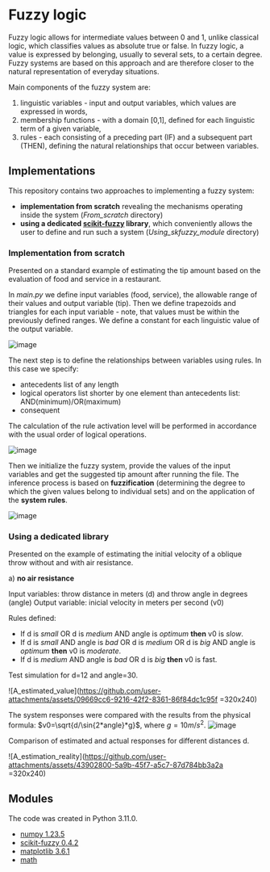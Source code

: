# Fuzzy logic

Fuzzy logic allows for intermediate values ​​between 0 and 1, unlike classical logic, which classifies values ​​as absolute true or false. In fuzzy logic, a value is expressed by belonging, usually to several sets, to a certain degree. Fuzzy systems are based on this approach and are therefore closer to the natural representation of everyday situations.

Main components of the fuzzy system are:
1. linguistic variables - input and output variables, which values ​​are expressed in words,
2. membership functions - with a domain ​​\[0,1\], defined for each linguistic term of a given variable,
3. rules - each consisting of a preceding part (IF) and a subsequent part (THEN), defining the natural relationships that occur between variables.

## Implementations

This repository contains two approaches to implementing a fuzzy system:
 * **implementation from scratch** revealing the mechanisms operating inside the system (*From_scratch* directory)
 * **using a dedicated [scikit-fuzzy](https://pythonhosted.org/scikit-fuzzy/userguide/getting_started.html) library**, which conveniently allows the user to define and run such a system (*Using_skfuzzy_module* directory)

### Implementation from scratch
Presented on a standard example of estimating the tip amount based on the evaluation of food and service in a restaurant.

In *main.py* we define input variables (food, service), the allowable range of their values and output variable (tip). Then we define trapezoids and triangles for each input variable - note, that values ​​must be within the previously defined ranges. We define a constant for each linguistic value of the output variable.

![image](https://github.com/user-attachments/assets/fdf68e15-d9b4-495d-8096-b4a699e7b8c2)

The next step is to define the relationships between variables using rules. In this case we specify:
- antecedents list of any length
- logical operators list shorter by one element than antecedents list: AND(minimum)/OR(maximum)
- consequent

The calculation of the rule activation level will be performed in accordance with the usual order of logical operations.

![image](https://github.com/user-attachments/assets/6c093372-c7c3-43ef-8af3-b986cf09590a)

Then we initialize the fuzzy system, provide the values ​​of the input variables and get the suggested tip amount after running the file. The inference process is based on **fuzzification** (determining the degree to which the given values ​​belong to individual sets) and on the application of the **system rules**.

![image](https://github.com/user-attachments/assets/6e3901b5-6ceb-472c-853b-4957431a387a)

### Using a dedicated library
Presented on the example of estimating the initial velocity of a oblique throw without and with air resistance.

a) **no air resistance**

Input variables: throw distance in meters (d) and throw angle in degrees (angle)
Output variable: inicial velocity in meters per second (v0)

Rules defined:
- If d is *small* OR d is *medium* AND angle is *optimum*  **then** v0 is *slow*.
- If d is *small* AND angle is *bad* OR d is *medium* OR d is *big* AND angle is *optimum*  **then** v0 is *moderate*.
- If d is *medium* AND angle is *bad* OR d is *big* **then** v0 is fast.

Test simulation for ​​d=12 and angle=30.

![A_estimated_value](https://github.com/user-attachments/assets/09669cc6-9216-42f2-8361-86f84dc1c95f =320x240)

The system responses were compared with the results from the physical formula: $`v0=\sqrt{d/\sin{2*angle}*g}`$, where $`g=10m/s^2`$.
![image](https://github.com/user-attachments/assets/43628d41-8d9c-41f1-87d4-63d64c234da8)

Comparison of estimated and actual responses for different distances d.

![A_estimation_reality](https://github.com/user-attachments/assets/43902800-5a9b-45f7-a5c7-87d784bb3a2a =320x240)

## Modules
The code was created in Python 3.11.0.
- [numpy 1.23.5](https://numpy.org/)
- [scikit-fuzzy 0.4.2](https://pythonhosted.org/scikit-fuzzy/userguide/getting_started.html)
- [matplotlib 3.6.1](https://matplotlib.org/3.5.3/api/_as_gen/matplotlib.pyplot.html)
- [math](https://docs.python.org/3/library/math.html)




